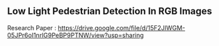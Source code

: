 ## Low Light Pedestrian Detection In RGB Images

Research Paper : https://drive.google.com/file/d/15F2JIWGM-05JPr6oI1nrlG9PeBP9PTNW/view?usp=sharing
